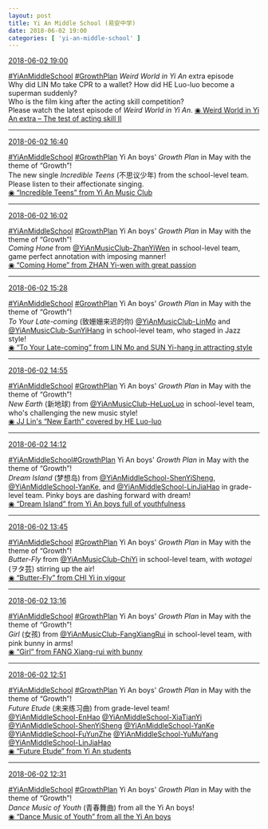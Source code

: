 ```yaml
---
layout: post
title: Yi An Middle School (易安中学)
date: 2018-06-02 19:00
categories: [ 'yi-an-middle-school' ]
---
```


<div class="weibo-info">
  <a href="https://weibo.com/6074218720/GjwGMjI1P">2018-06-02 19:00</a>
</div>

[#YiAnMiddleSchool](https://weibo.com/p/100808e5c67e0668537d4caddefd946dcff208/super_index) [#GrowthPlan](https://weibo.com/p/100808fe7264e4339c41df171df3260846e152) *Weird World in Yi An* extra episode  
Why did LIN Mo take CPR to a wallet? How did HE Luo-luo become a superman suddenly?  
Who is the film king after the acting skill competition?  
Please watch the latest episode of *Weird World in Yi An*. [◉ Weird World in Yi An extra – The test of acting skill II](https://www.bilibili.com/video/av24146044)

<!-- more -->

---

<div class="weibo-info">
  <a href="https://weibo.com/6074218720/GjvLUwhqU">2018-06-02 16:40</a>
</div>

[#YiAnMiddleSchool](https://weibo.com/p/100808e5c67e0668537d4caddefd946dcff208/super_index) [#GrowthPlan](https://weibo.com/p/100808fe7264e4339c41df171df3260846e152) Yi An boys' *Growth Plan* in May with the theme of “Growth”!  
The new single *Incredible Teens* (不思议少年) from the school-level team. Please listen to their affectionate singing.  
[◉ “Incredible Teens” from Yi An Music Club](https://www.mgtv.com/b/323322/4414894.html)

---

<div class="weibo-info">
  <a href="https://weibo.com/6074218720/Gjvwna6Og">2018-06-02 16:02</a>
</div>

[#YiAnMiddleSchool](https://weibo.com/p/100808e5c67e0668537d4caddefd946dcff208/super_index) [#GrowthPlan](https://weibo.com/p/100808fe7264e4339c41df171df3260846e152) Yi An boys' *Growth Plan* in May with the theme of “Growth”!  
*Coming Hone* from [@YiAnMusicClub-ZhanYiWen](https://weibo.com/u/6108090526) in school-level team, game perfect annotation with imposing manner!  
[◉ “Coming Home” from ZHAN Yi-wen with great passion](https://www.mgtv.com/b/323322/4414897.html)

---

<div class="weibo-info">
  <a href="https://weibo.com/6074218720/GjviDyJ7v">2018-06-02 15:28</a>
</div>

[#YiAnMiddleSchool](https://weibo.com/p/100808e5c67e0668537d4caddefd946dcff208/super_index) [#GrowthPlan](https://weibo.com/p/100808fe7264e4339c41df171df3260846e152) Yi An boys' *Growth Plan* in May with the theme of “Growth”!  
*To Your Late-coming* (致姗姗来迟的你) [@YiAnMusicClub-LinMo](https://weibo.com/u/6108312042) and [@YiAnMusicClub-SunYiHang](https://weibo.com/u/2565158051) in school-level team, who staged in Jazz style!  
[◉ “To Your Late-coming” from LIN Mo and SUN Yi-hang in attracting style](https://www.mgtv.com/b/323322/4414902.html)

---

<div class="weibo-info">
  <a href="https://weibo.com/6074218720/Gjv5eCGDV">2018-06-02 14:55</a>
</div>

[#YiAnMiddleSchool](https://weibo.com/p/100808e5c67e0668537d4caddefd946dcff208/super_index) [#GrowthPlan](https://weibo.com/p/100808fe7264e4339c41df171df3260846e152) Yi An boys' *Growth Plan* in May with the theme of “Growth”!  
*New Earth* (新地球) from [@YiAnMusicClub-HeLuoLuo](https://weibo.com/u/6117570574) in school-level team, who's challenging the new music style!  
[◉ JJ Lin's “New Earth” covered by HE Luo-luo](https://www.mgtv.com/b/323322/4414891.html)

---

<div class="weibo-info">
  <a href="https://weibo.com/6074218720/GjuO13e8J">2018-06-02 14:12</a>
</div>

[#YiAnMiddleSchool](https://weibo.com/p/100808e5c67e0668537d4caddefd946dcff208/super_index)[#GrowthPlan](https://weibo.com/p/100808fe7264e4339c41df171df3260846e152) Yi An boys' *Growth Plan* in May with the theme of “Growth”!  
*Dream Island* (梦想岛) from [@YiAnMiddleSchool-ShenYiSheng](https://weibo.com/u/6507103706), [@YiAnMiddleSchool-YanKe](https://weibo.com/u/6505423304), and [@YiAnMiddleSchool-LinJiaHao](https://weibo.com/6210352257) in grade-level team. Pinky boys are dashing forward with dream!  
[◉ “Dream Island” from Yi An boys full of youthfulness](https://www.mgtv.com/b/323322/4414903.html)

---

<div class="weibo-info">
  <a href="https://weibo.com/6074218720/GjuCQFIeb">2018-06-02 13:45</a>
</div>

[#YiAnMiddleSchool](https://weibo.com/p/100808e5c67e0668537d4caddefd946dcff208/super_index) [#GrowthPlan](https://weibo.com/p/100808fe7264e4339c41df171df3260846e152) Yi An boys' *Growth Plan* in May with the theme of “Growth”!  
*Butter-Fly* from [@YiAnMusicClub-ChiYi](https://weibo.com/u/6117581836) in school-level team, with *wotagei* (ヲタ芸) stirring up the air!  
[◉ “Butter-Fly” from CHI Yi in vigour](https://www.mgtv.com/b/323322/4414892.html)

---

<div class="weibo-info">
  <a href="https://weibo.com/6074218720/GjurbkJr0">2018-06-02 13:16</a>
</div>

[#YiAnMiddleSchool](https://weibo.com/p/100808e5c67e0668537d4caddefd946dcff208/super_index) [#GrowthPlan](https://weibo.com/p/100808fe7264e4339c41df171df3260846e152) Yi An boys' *Growth Plan* in May with the theme of “Growth”!  
*Girl* (女孩) from [@YiAnMusicClub-FangXiangRui](https://weibo.com/u/6117583008) in school-level team, with pink bunny in arms!  
[◉ “Girl” from FANG Xiang-rui with bunny](https://www.mgtv.com/b/323322/4414896.html)

---

<div class="weibo-info">
  <a href="https://weibo.com/6074218720/GjugNcQ2I">2018-06-02 12:51</a>
</div>

[#YiAnMiddleSchool](https://weibo.com/p/100808e5c67e0668537d4caddefd946dcff208/super_index) [#GrowthPlan](https://weibo.com/p/100808fe7264e4339c41df171df3260846e152) Yi An boys' *Growth Plan* in May with the theme of “Growth”!  
*Future Etude* (未来练习曲) from grade-level team!  
[@YiAnMiddleSchool-EnHao](https://weibo.com/u/6346318257) [@YiAnMiddleSchool-XiaTianYi](https://weibo.com/6286030291) [@YiAnMiddleSchool-ShenYiSheng](https://weibo.com/u/6507103706) [@YiAnMiddleSchool-YanKe](https://weibo.com/u/6505423304) [@YiAnMiddleSchool-FuYunZhe](https://weibo.com/u/6505655408) [@YiAnMiddleSchool-YuMuYang](https://weibo.com/u/6505651747) [@YiAnMiddleSchool-LinJiaHao](https://weibo.com/6210352257)  
[◉ “Future Etude” from Yi An students](https://www.mgtv.com/b/323322/4414900.html)

---

<div class="weibo-info">
  <a href="https://weibo.com/6074218720/Gju8IDfHB">2018-06-02 12:31</a>
</div>

[#YiAnMiddleSchool](https://weibo.com/p/100808e5c67e0668537d4caddefd946dcff208/super_index) [#GrowthPlan](https://weibo.com/p/100808fe7264e4339c41df171df3260846e152) Yi An boys' *Growth Plan* in May with the theme of “Growth”!  
*Dance Music of Youth* (青春舞曲) from all the Yi An boys!  
[◉ “Dance Music of Youth” from all the Yi An boys](https://www.mgtv.com/b/323322/4414899.html)
